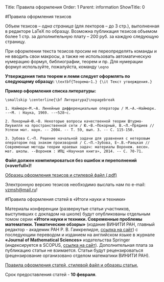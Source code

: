 Title: Правила оформления
Order: 1
Parent: information
ShowTitle: 0

#Правила оформления тезисов

Объем тезисов – *одна страница* (для лекторов – до 3 стр.), выполненная в редакторе LaTeX по образцу. Возможна публикация тезисов объемом более 1 стр. за дополнительную плату – 200 руб. за каждую следующую страницу.

При оформлении текста тезисов просим не переопределять команды и не вводить свои макросы, а также не использовать автоматическую нумерацию формул, библиографии, теорем и пр. Для нумерации формул используйте, пожалуйста, команду `\eqno`

**Утверждения типа теорем и лемм следует оформлять по следующему образцу:**
`\textbf{Теорема~1.} {\it Текст утверждения.}`

**Пример оформления списка литературы:**
```
\smallskip \centerline{\bf Литература}\nopagebreak

1. Наймарк~М.~А. Линейные дифференциальные операторы / М.~А.~Наймарк. --~М. : Наука, 1969. --~528~с.

2. Покорный~Ю.~В. Некоторые вопросы качественной теории Штурма-Лиувилля на пространственной сети / Ю.~В.~Покорный, В.~Л.~Прядиев // Успехи мат. наук. -- 2004. -- Т. 59, вып. 3. -- С. 115-150.

3. Зубова С.~П. Решение начальной задачи для уравнения с нетеровым оператором под знаком производной / С.~П.~Зубова, Е~.В.~Раецкая // Современные методы теории краевых задач: материалы Воронеж. весен. мат. школы. --Воронеж : ИПЦ «Научная книга», 2014. -- С. 70-71.
```

**Файл должен компилироваться без ошибок и переполнений («overfull»)!**

[Образец оформления тезисов и стилевой файл (.pdf)](files/tezis.zip)

Электронную версию тезисов необходимо выслать нам по e-mail: [vzmsh@mail.ru](mailto:vzmsh@mail.ru)!

#Правила оформления статей в «Итоги науки и техники»

Материалы конференции (развернутые статьи участников, выступивших с докладом на школе) будут опубликованы отдельным томом серии **«Итоги науки и техники. Современные проблемы математики. Тематические обзоры»** (издание ВИНИТИ РАН, главный редактор - академик РАН Р. В. Гамкрелидзе, [ссылка на сайт](http://www.mathnet.ru/php/journal.phtml?jrnid=into&option_lang=rus)) с последующим переводом и изданием на английском языке в журнале **«Journal of Mathematical Sciences»** издательства Springer (индексируется в SCOPUS, [ссылка на сайт](http://link.springer.com/journal/10958)). Дополнительная плата за публикацию статьи не взимается. Статьи будут рецензироваться (рецензирование организовано отделом математики ВИНИТИ РАН).

[Правила оформления статей, стилевой файл и образец статьи.](files/Instruction.zip)

Срок предоставления статей - **10 февраля**.
